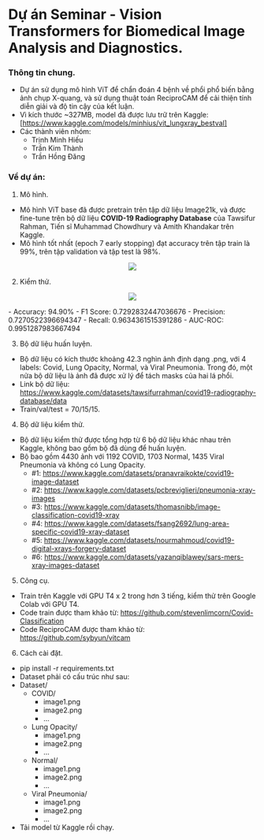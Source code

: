 # Dự án Seminar - Vision Transformers for Biomedical Image Analysis and Diagnostics.
### Thông tin chung. 
- Dự án sử dụng mô hình ViT để chẩn đoán 4 bệnh về phổi phổ biến bằng ảnh chụp X-quang, và sử dụng thuật toán ReciproCAM để cải thiện tính diễn giải và độ tin cậy của kết luận.
- Vì kích thước ~327MB, model đã được lưu trữ trên Kaggle: [https://www.kaggle.com/models/minhius/vit_lungxray_bestval]
- Các thành viên nhóm:
  + Trịnh Minh Hiếu
  + Trần Kim Thành
  + Trần Hồng Đăng
### Về dự án:
1. Mô hình.
- Mô hình ViT base đã được pretrain trên tập dữ liệu Image21k, và được fine-tune trên bộ dữ liệu **COVID-19 Radiography Database** của Tawsifur Rahman, Tiến sĩ Muhammad Chowdhury và Amith Khandakar trên Kaggle.
- Mô hình tốt nhất (epoch 7 early stopping) đạt accuracy trên tập train là 99%, trên tập validation và tập test là 98%.
<p align="center">
  <img src="https://github.com/user-attachments/assets/9537f3c0-a841-40cf-8dfd-f55fe2ddfda5">
</p>

2. Kiểm thử.
<p align="center">
  <img src="https://github.com/user-attachments/assets/57930a4e-fb62-42d0-8c0d-545a7040a8cc">
</p>
- Accuracy: 94.90%
- F1 Score: 0.7292832447036676
- Precision: 0.7270522396694347
- Recall: 0.9634361515391286
- AUC-ROC: 0.9951287983667494

3. Bộ dữ liệu huấn luyện.
- Bộ dữ liệu có kích thước khoảng 42.3 nghìn ảnh định dạng .png, với 4 labels: Covid, Lung Opacity, Normal, và Viral Pneumonia. Trong đó, một nửa bộ dữ liệu là ảnh đã được xử lý để tách masks của hai lá phổi.
- Link bộ dữ liệu: https://www.kaggle.com/datasets/tawsifurrahman/covid19-radiography-database/data
- Train/val/test = 70/15/15.

4. Bộ dữ liệu kiểm thử.
- Bộ dữ liệu kiểm thử được tổng hợp từ 6 bộ dữ liệu khác nhau trên Kaggle, không bao gồm bộ đã dùng để huấn luyện.
- Bộ bao gồm 4430 ảnh với 1192 COVID, 1703 Normal, 1435 Viral Pneumonia và không có Lung Opacity.
  + #1: https://www.kaggle.com/datasets/pranavraikokte/covid19-image-dataset
  + #2: https://www.kaggle.com/datasets/pcbreviglieri/pneumonia-xray-images
  + #3: https://www.kaggle.com/datasets/thomasnibb/image-classification-covid19-xray
  + #4: https://www.kaggle.com/datasets/fsang2692/lung-area-specific-covid19-xray-dataset
  + #5: https://www.kaggle.com/datasets/nourmahmoud/covid19-digital-xrays-forgery-dataset
  + #6: https://www.kaggle.com/datasets/yazanqiblawey/sars-mers-xray-images-dataset

5. Công cụ.
- Train trên Kaggle với GPU T4 x 2 trong hơn 3 tiếng, kiểm thử trên Google Colab với GPU T4.
- Code train được tham khảo từ: https://github.com/stevenlimcorn/Covid-Classification
- Code ReciproCAM được tham khảo từ: https://github.com/sybyun/vitcam

6. Cách cài đặt.
- pip install -r requirements.txt
- Dataset phải có cấu trúc như sau:
- Dataset/
  + COVID/
    + image1.png
    + image2.png
    + ...
  + Lung Opacity/
    + image1.png
    + image2.png
    + ...
  + Normal/
    + image1.png
    + image2.png
    + ...
  + Viral Pneumonia/
    + image1.png
    + image2.png
    + ...
- Tải model từ Kaggle rồi chạy.

  
